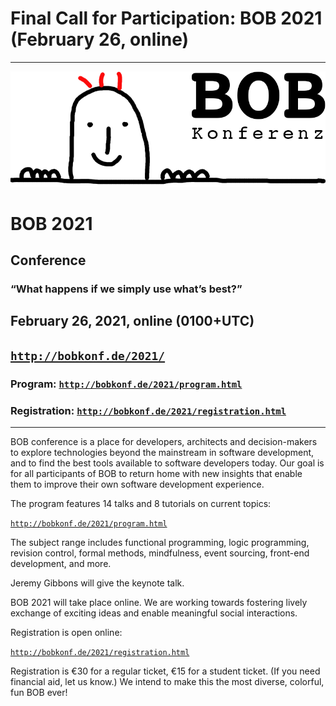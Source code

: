 ---
---

<head><meta charset="utf-8"></head>

# Final Call for Participation: BOB 2021 (February 26, online)

<hr/>

![BOB Logo](/images/bob_head.png)

# BOB 2021

## Conference

### “What happens if we simply use what’s best?”

## February 26, 2021, online (0100+UTC)

## [`http://bobkonf.de/2021/`](http://bobkonf.de/2021/)

### Program: [`http://bobkonf.de/2021/program.html`](http://bobkonf.de/2021/program.html)

### Registration: [`http://bobkonf.de/2021/registration.html`](http://bobkonf.de/2021/registration.html)

<hr/>

BOB conference is a place for developers, architects and decision-makers
to explore technologies beyond the mainstream in software development,
and to find the best tools available to software developers today. Our
goal is for all participants of BOB to return home with new insights
that enable them to improve their own software development
experience.

The program features 14 talks and 8 tutorials on current topics:

[`http://bobkonf.de/2021/program.html`](http://bobkonf.de/2021/program.html)

The subject range includes functional programming, logic programming,
revision control, formal methods, mindfulness, event sourcing,
front-end development, and more.

Jeremy Gibbons will give the keynote talk.

BOB 2021 will take place online.  We are working towards fostering
lively exchange of exciting ideas and enable meaningful social
interactions.

Registration is open online:

[`http://bobkonf.de/2021/registration.html`](http://bobkonf.de/2021/registration.html)

Registration is €30 for a regular ticket, €15 for a
student ticket.  (If you need financial aid, let us know.)  We intend
to make this the most diverse, colorful, fun BOB ever!

